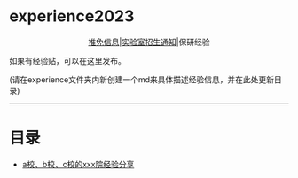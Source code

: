 # experience2023

<div align=center> 
<a href=../README.md>推免信息</a>|<a href=../LabInfo/README.md>实验室招生通知</a>|保研经验
</div>



如果有经验贴，可以在这里发布。

(请在experience文件夹内新创建一个md来具体描述经验信息，并在此处更新目录)



---

# 目录

- [a校、b校、c校的xxx院经验分享](./README.md)
